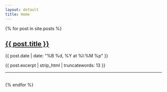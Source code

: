 ```yaml
---
layout: default
title: Home
---
```


{% for post in site.posts %}
  <h2><a href="{{ post.url }}">{{ post.title }}</a></h2>
  <p>{{ post.date | date: "%B %d, %Y at %I:%M %p" }}</p>
  <p>{{ post.excerpt | strip_html | truncatewords: 13 }}</p>
  <hr>
  <br>
{% endfor %}
